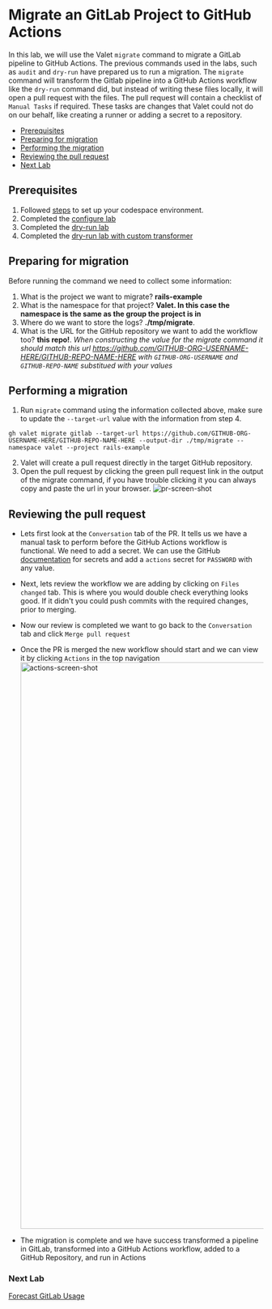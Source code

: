# Migrate an GitLab Project to GitHub Actions 
In this lab, we will use the Valet `migrate` command to migrate a GitLab pipeline to GitHub Actions. 
The previous commands used in the labs, such as `audit` and `dry-run` have prepared us to run a migration.
The `migrate` command will transform the Gitlab pipeline into a GitHub Actions workflow like the `dry-run` command did, but instead of writing these files locally, it will open a pull request with the files. 
The pull request will contain a checklist of `Manual Tasks` if required. These tasks are changes that Valet could not do on our behalf, like creating a runner or adding a secret to a repository.

- [Prerequisites](#prerequisites)
- [Preparing for migration](#preparing-for-migration)
- [Performing the migration](#performing-a-migration)
- [Reviewing the pull request](#reviewing-the-pull-request)
- [Next Lab](#next-lab)

## Prerequisites
1. Followed [steps](../gitlab#readme) to set up your codespace environment.
2. Completed the [configure lab](../gitlab/valet-configure-lab.md)
3. Completed the [dry-run lab](../gitlab/valet-dry-run-lab.md)
4. Completed the [dry-run lab with custom transformer](../gitlab/valet-custom-transformers-lab.md)

## Preparing for migration
Before running the command we need to collect some information:
  1. What is the project we want to migrate? __rails-example__
  2. What is the namespace for that project? __Valet.  In this case the namespace is the same as the group the project is in__
  3. Where do we want to store the logs? __./tmp/migrate__. 
  4. What is the URL for the GitHub repository we want to add the workflow too? __this repo!__. *When constructing the value for the migrate command it should match this url https://github.com/GITHUB-ORG-USERNAME-HERE/GITHUB-REPO-NAME-HERE with `GITHUB-ORG-USERNAME` and `GITHUB-REPO-NAME` substitued with your values*

## Performing a migration
1. Run `migrate` command using the information collected above, make sure to update the `--target-url` value with the information from step 4.
```
gh valet migrate gitlab --target-url https://github.com/GITHUB-ORG-USERNAME-HERE/GITHUB-REPO-NAME-HERE --output-dir ./tmp/migrate --namespace valet --project rails-example
```
2. Valet will create a pull request directly in the target GitHub repository.
3. Open the pull request by clicking the green pull request link in the output of the migrate command, if you have trouble clicking it you can always copy and paste the url in your browser.
  ![pr-screen-shot](https://user-images.githubusercontent.com/18723510/184953133-9bafd9a1-c3f0-40b3-8414-f23cea698c8e.png)

## Reviewing the pull request
- Lets first look at the `Conversation` tab of the PR. It tells us we have a manual task to perform before the GitHub Actions workflow is functional.  We need to add a secret. We can use the GitHub [documentation](https://docs.github.com/en/actions/security-guides/encrypted-secrets#creating-encrypted-secrets-for-a-repository) for secrets and add a `actions` secret for `PASSWORD` with any value. 

- Next, lets review the workflow we are adding by clicking on `Files changed` tab. This is where you would double check everything looks good. If it didn't you could push commits with the required changes, prior to merging. 
- Now our review is completed we want to go back to the `Conversation` tab and click `Merge pull request`
- Once the PR is merged the new workflow should start and we can view it by clicking `Actions` in the top navigation
  <img width="1119" alt="actions-screen-shot" src="https://user-images.githubusercontent.com/18723510/184960870-590b1a28-422f-4350-9ec0-0423bf7ad445.png">
- The migration is complete and we have success transformed a pipeline in GitLab, transformed into a GitHub Actions workflow, added to a GitHub Repository, and run in Actions

### Next Lab
[Forecast GitLab Usage](../gitlab/valet-forecast-lab.md)

